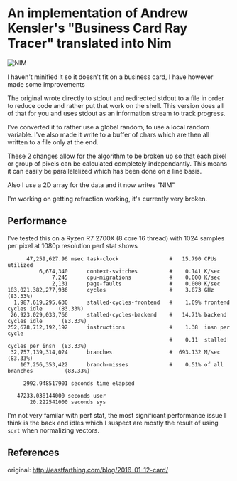 # An implementation of Andrew Kensler's "Business Card Ray Tracer" translated into Nim

![NIM](https://user-images.githubusercontent.com/1669043/91635008-65c11c00-ea27-11ea-9816-76772590a5a4.png)

I haven't minified it so it doesn't fit on a business card, I have however made some improvements

The original wrote directly to stdout and redirected stdout to a file in order to reduce code
and rather put that work on the shell. This version does all of that for you and uses stdout
as an information stream to track progress.

I've converted it to rather use a global random, to use a local random variable. I've also
made it write to a buffer of chars which are then all written to a file only at the end.

These 2 changes allow for the algorithm to be broken up so that each pixel or group of pixels
can be calculated completely independantly. This means it can easily be parallelelized which
has been done on a line basis.

Also I use a 2D array for the data and it now writes "NIM"

I'm working on getting refraction working, it's currently very broken.

## Performance

I've tested this on a Ryzen R7 2700X (8 core 16 thread) with 1024 samples per pixel at 1080p resolution
perf stat shows

          47,259,627.96 msec task-clock                #   15.790 CPUs utilized          
              6,674,340      context-switches          #    0.141 K/sec                  
                  7,245      cpu-migrations            #    0.000 K/sec                  
                  2,131      page-faults               #    0.000 K/sec                  
    183,021,382,277,936      cycles                    #    3.873 GHz                      (83.33%)
      1,987,619,295,630      stalled-cycles-frontend   #    1.09% frontend cycles idle     (83.33%)
     26,923,029,033,766      stalled-cycles-backend    #   14.71% backend cycles idle      (83.33%)
    252,678,712,192,192      instructions              #    1.38  insn per cycle         
                                                       #    0.11  stalled cycles per insn  (83.33%)
     32,757,139,314,024      branches                  #  693.132 M/sec                    (83.33%)
        167,256,353,422      branch-misses             #    0.51% of all branches          (83.33%)

         2992.948517901 seconds time elapsed
    
       47233.038144000 seconds user
           20.222541000 seconds sys

I'm not very familar with perf stat, the most significant performance issue I think is the
back end idles which I suspect are mostly the result of using `sqrt` when normalizing vectors.

## References
original: <http://eastfarthing.com/blog/2016-01-12-card/>
